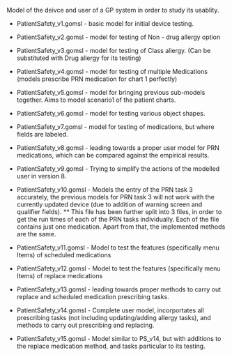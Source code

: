 Model of the deivce and user of a GP system in order to study its usablity.


* PatientSafety_v1.gomsl - basic model for initial device testing. 
* PatientSafety_v2.gomsl - model for testing of Non - drug allergy option
* PatientSafety_v3.gomsl - model for testing of Class allergy. (Can be substituted with Drug allergy for its testing)
* PatientSafety_v4.gomsl - model for testing of multiple Medications (models prescribe PRN medication for chart 1 perfectly)
* PatientSafety_v5.gomsl - model for bringing previous sub-models together. Aims to model scenario1 of the patient charts. 
* PatientSafety_v6.gomsl - model for testing various object shapes.
* PatientSafety_v7.gomsl - model for testing of medications, but where fields are labeled. 
* PatientSafety_v8.gomsl - leading towards a proper user model for PRN medications, which can be compared against the empirical results. 
* PatientSafety_v9.gomsl - Trying to simplify the actions of the modelled user in version 8. 
* PatientSafety_v10.gomsl - Models the entry of the PRN task 3 accurately, the previous models for PRN task 3 will not work with the currently updated device (due to addition of warning screen and qualifier fields). 
	** This file has been further split into 3 files, in order to get the run times of each of the PRN tasks individually. Each of the file contains just one medication. Apart from that, the implemented methods are the same. 

* PatientSafety_v11.gomsl - Model to test the features (specifically menu Items) of scheduled medications 
* PatientSafety_v12.gomsl - Model to test the features (specifically menu Items) of replace medications 

* PatientSafety_v13.gomsl - leading towards proper methods to carry out replace and scheduled medication prescribing tasks. 

* PatientSafety_v14.gomsl - Complete user model, incorportates all prescribing tasks (not including updating/adding allergy tasks), and methods to carry out prescribing and replacing.

* PatientSafety_v15.gomsl - Model similar to PS_v14, but with additions to the replace medication method, and tasks particular to its testing. 

